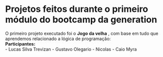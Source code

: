 # Projetos feitos durante o primeiro módulo do bootcamp da generation <br/>

<p> O primeiro projeto executado foi o <b>Jogo da velha</b> , com  base em tudo que aprendemos relacionado a lógica de programação:<br>
<b>Participantes:</b><br>
- Lucas Silva Trevizan
- Gustavo Olegario
- Nicolas
- Caio Myra

